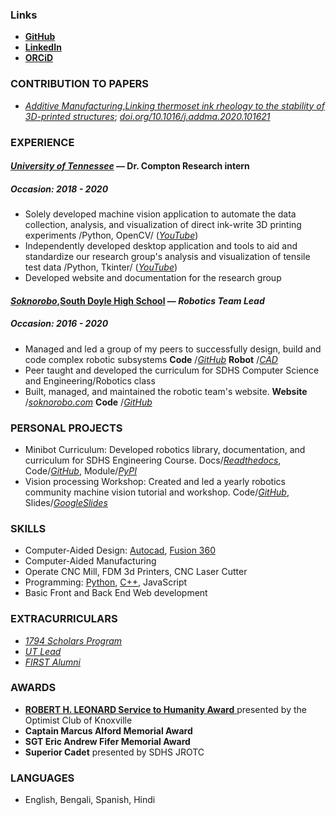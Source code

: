 ### Links
-  [ **GitHub** ](https://github.com/a-abir)
- [ **LinkedIn** ](https://www.linkedin.com/in/abrian-abir-503a96146/)
- [ **ORCiD** ](http://orcid.org/0000-0001-7257-1548)


### CONTRIBUTION TO PAPERS
- [_Additive Manufacturing_](https://www.sciencedirect.com/science/article/pii/S2214860420309933)[,](https://www.sciencedirect.com/science/article/pii/S2214860420309933)[_Linking thermoset ink rheology to the stability of 3D-printed structures_](https://www.sciencedirect.com/science/article/pii/S2214860420309933); [_doi.org/10.1016/j.addma.2020.101621_](https://doi.org/10.1016/j.addma.2020.101621)


### EXPERIENCE

#### [_University of Tennessee_](https://www.utk.edu/) — Dr. Compton Research intern

##### Occasion: 2018 - 2020

- Solely developed machine vision application to automate the data collection, analysis, and visualization of direct ink-write 3D printing experiments /Python, OpenCV/ ([_YouTube_](https://youtu.be/lsMfXgiT_Tc))
- Independently developed desktop application and tools to aid and standardize our research group&#39;s analysis and visualization of tensile test data /Python, Tkinter/ ([_YouTube_](https://youtu.be/hydF0IuzMCE))
- Developed website and documentation for the research group

#### [_Soknorobo_](https://soknorobo.com/)[,](https://soknorobo.com/)[South Doyle High School](https://soknorobo.com/) — _Robotics Team Lead_

##### _Occasion: 2016 - 2020_

- Managed and led a group of my peers to successfully design, build and code complex robotic subsystems **Code** /[_GitHub_](https://github.com/a-abir/rc) **Robot** /[_CAD_](https://a360.co/2Hvku0d)
- Peer taught and developed the curriculum for SDHS Computer Science and Engineering/Robotics class
- Built, managed, and maintained the robotic team&#39;s website. **Website** /[_soknorobo.com_](https://soknorobo.com/) **Code** /[_GitHub_](https://github.com/a-abir/South-Doyle)

### PERSONAL PROJECTS
- Minibot Curriculum: Developed robotics library, documentation, and curriculum for SDHS Engineering Course. Docs/[_Readthedocs_](https://minibot.readthedocs.io/), Code/[_GitHub_](https://github.com/a-abir/minibot), Module/[_PyPI_](https://pypi.org/project/minilib/)
-  Vision processing Workshop: Created and led a yearly robotics community machine vision tutorial and workshop. Code/[_GitHub_](https://github.com/a-abir/visionProcessingCV), Slides/[_GoogleSlides_](https://docs.google.com/presentation/d/1uTE1bVlFKwdo3SVFsP8bRh-AGqmWlPTIJwrbpo5JXm8/edit?usp=sharing)

### SKILLS
- Computer-Aided Design: [Autocad](https://www.autodesk.com/products/autocad/overview), [Fusion 360](https://www.autodesk.com/products/fusion-360/overview)
- Computer-Aided Manufacturing
- Operate CNC Mill, FDM 3d Printers, CNC Laser Cutter
- Programming: [Python](https://www.python.org/), [C++](https://www.cplusplus.com/), JavaScript
- Basic Front and Back End Web development

### EXTRACURRICULARS

- [_1794 Scholars Program_](https://honors.utk.edu/1794-scholars-program/about/)
- [_UT Lead_](https://studentsuccess.utk.edu/ut-lead/what-is-ut-lead/)
- [_FIRST Alumni_](https://www.firstinspires.org/alumni)

### AWARDS
-  [ **ROBERT H. LEONARD Service to Humanity Award** ](https://www.knoxoptimist.org/youth-awards/)presented by the Optimist Club of Knoxville
- **Captain Marcus Alford Memorial Award**
- **SGT Eric Andrew Fifer Memorial Award**
- **Superior Cadet** presented by SDHS JROTC

### LANGUAGES
- English, Bengali, Spanish, Hindi

